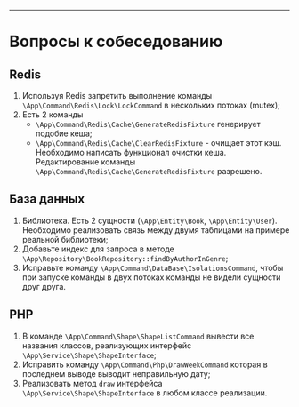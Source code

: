 ***
# Вопросы к собеседованию

## Redis
1. Используя Redis запретить выполнение команды `\App\Command\Redis\Lock\LockCommand`
в нескольких потоках (mutex);
2. Есть 2 команды
   + `\App\Command\Redis\Cache\GenerateRedisFixture`  генерирует подобие кеша; 
   + `\App\Command\Redis\Cache\ClearRedisFixture` - очищает этот кэш.
Необходимо написать функционал очистки кеша.
Редактирование команды `\App\Command\Redis\Cache\GenerateRedisFixture` разрешено.

## База данных
1. Библиотека. Есть 2 сущности (`\App\Entity\Book`, `\App\Entity\User`).
Необходимо реализовать связь между двумя таблицами на примере реальной библиотеки;
2. Добавьте индекс для запроса в методе `\App\Repository\BookRepository::findByAuthorInGenre`;
3. Исправьте команду `\App\Command\DataBase\IsolationsCommand`, чтобы при запуске команды в двух потоках
команды не видели сущности друг друга.

## PHP
1. В команде `\App\Command\Shape\ShapeListCommand` вывести все названия классов, реализующих
интерфейс `\App\Service\Shape\ShapeInterface`;
2. Исправить команду `\App\Command\Php\DrawWeekCommand` которая в
последнем выводе выводит неправильную дату;
3. Реализовать метод `draw` интерфейса `\App\Service\Shape\ShapeInterface` в любом классе
реализации.